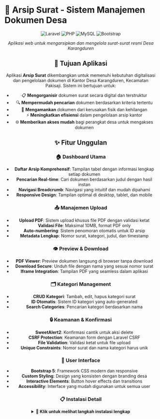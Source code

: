 # 📄 Arsip Surat - Sistem Manajemen Dokumen Desa

<div align="center">

![Laravel](https://img.shields.io/badge/Laravel-12.x-FF2D20?style=for-the-badge&logo=laravel&logoColor=white)
![PHP](https://img.shields.io/badge/PHP-8.1+-777BB4?style=for-the-badge&logo=php&logoColor=white)
![MySQL](https://img.shields.io/badge/MySQL-5.7+-4479A1?style=for-the-badge&logo=mysql&logoColor=white)
![Bootstrap](https://img.shields.io/badge/Bootstrap-5.x-7952B3?style=for-the-badge&logo=bootstrap&logoColor=white)

*Aplikasi web untuk mengarsipkan dan mengelola surat-surat resmi Desa Karangduren*

## 🎯 Tujuan Aplikasi

Aplikasi **Arsip Surat** dikembangkan untuk memenuhi kebutuhan digitalisasi dan pengelolaan dokumen di Kantor Desa Karangduren, Kecamatan Pakisaji. Sistem ini bertujuan untuk:

- 📋 **Mengorganisir** dokumen surat secara digital dan terstruktur
- 🔍 **Mempermudah pencarian** dokumen berdasarkan kriteria tertentu
- 💾 **Mengamankan** dokumen dari kerusakan fisik dan kehilangan
- ⚡ **Meningkatkan efisiensi** dalam pengelolaan arsip kantor
- 🌐 **Memberikan akses mudah** bagi perangkat desa untuk mengakses dokumen

## ✨ Fitur Unggulan

### 🏠 **Dashboard Utama**

- **Daftar Arsip Komprehensif**: Tampilan tabel dengan informasi lengkap setiap dokumen
- **Pencarian Real-time**: Cari dokumen berdasarkan judul dengan hasil instan
- **Navigasi Breadcrumb**: Navigasi yang intuitif dan mudah dipahami
- **Responsive Design**: Tampilan optimal di desktop, tablet, dan mobile

### 📤 **Manajemen Upload**

- **Upload PDF**: Sistem upload khusus file PDF dengan validasi ketat
- **Validasi File**: Maksimal 10MB, format PDF only
- **Auto-numbering**: Sistem penomoran otomatis untuk ID arsip
- **Metadata Lengkap**: Nomor surat, kategori, judul, dan timestamp

### 👁️ **Preview & Download**

- **PDF Viewer**: Preview dokumen langsung di browser tanpa download
- **Download Secure**: Unduh file dengan nama yang sesuai nomor surat
- **Iframe Integration**: Tampilan PDF yang seamless dalam aplikasi

### 🗂️ **Kategori Management**

- **CRUD Kategori**: Tambah, edit, hapus kategori surat
- **ID Otomatis**: Sistem ID kategori yang auto-generated
- **Search Categories**: Pencarian kategori berdasarkan nama

### 🔒 **Keamanan & Konfirmasi**

- **SweetAlert2**: Konfirmasi cantik untuk aksi delete
- **CSRF Protection**: Keamanan form dengan Laravel CSRF
- **File Validation**: Validasi ketat untuk file upload
- **Unique Constraints**: Nomor surat dan nama kategori harus unik

### 🎨 **User Interface**

- **Bootstrap 5**: Framework CSS modern dan responsive
- **Custom Styling**: Design yang konsisten dengan branding desa
- **Interactive Elements**: Button hover effects dan transitions
- **Accessibility**: Interface yang mudah digunakan untuk semua user

### 📋 **Instalasi Detail**

<details>
<summary>🔧 <strong>Klik untuk melihat langkah instalasi lengkap</strong></summary>

#### **1. Persyaratan Sistem**

- **PHP**: >= 8.1
- **Composer**: Latest version
- **MySQL**: >= 5.7 atau MariaDB >= 10.3
- **Web Server**: Apache/Nginx
- **Node.js & NPM**: (opsional, untuk asset compilation)

#### **2. Clone & Setup**

```bash
# Clone repository
git clone https://github.com/shuriza/arsip-surat.git
cd arsip-surat

# Install composer dependencies
composer install --optimize-autoloader --no-dev

# Copy environment file
cp .env.example .env

# Generate application key
php artisan key:generate
```

#### **3. Database Configuration**

```bash
# Buat database MySQL
mysql -u root -p
CREATE DATABASE arsip_surat CHARACTER SET utf8mb4 COLLATE utf8mb4_unicode_ci;
EXIT;

# Edit .env file
DB_CONNECTION=mysql
DB_HOST=127.0.0.1
DB_PORT=3306
DB_DATABASE=arsip_surat
DB_USERNAME=root
DB_PASSWORD=your_secure_password
```

#### **4. Application Setup**

```bash
# Run migrations
php artisan migrate --force

# Create storage symbolic link
php artisan storage:link

# Seed sample data (optional)
php artisan db:seed --class=CategorySeeder
php artisan db:seed --class=ArsipSeeder

```

### 📋 **Dashboard Utama**

*Halaman utama menampilkan daftar semua arsip surat dengan fitur pencarian*

![Dashboard](public\images\image.png)

### 📤 **Form Upload Arsipv**

*Interface upload dokumen baru dengan validasi form yang lengkap*

![Upload Form](public\images\unggah.png)

### 👁️ **Preview Dokumen**

*Halaman detail dengan preview PDF dan opsi download*

![Document Preview](public\images\lihat.png)

### 📝 **Edit Arsip**

*Halaman edit dokumen dengan opsi ganti file*

![Edit Document](public\images\edit.png)

### 🗂️ **Manajemen Kategori**

*CRUD kategori surat dengan ID otomatis*

![Category Management](public\images\kategori.png)

![Category Management](public\images\tambahkategori.png)

![Category Management](public\images\editkategori.png)

### **About**

![Category Management](public\images\about.png)

## 🛠️ Cara Menjalankan Aplikasi

### ⚡ **Quick Start**

```bash
# 1. Clone repository
git clone https://github.com/shuriza/arsip-surat.git
cd arsip-surat

# 2. Install dependencies
composer install

# 3. Setup environment
cp .env.example .env
php artisan key:generate

# 4. Konfigurasi database di .env
# DB_DATABASE=arsip_surat
# DB_USERNAME=root
# DB_PASSWORD=your_password

# 5. Migrate & seed
php artisan migrate
php artisan db:seed

# 6. Create storage link
php artisan storage:link

# 7. Run development server
php artisan serve
```

## Panduan Penggunaan

### 1. Arsipkan Surat Baru

- Klik tombol "Arsipkan Surat..."
- Isi form dengan data lengkap
- Upload file PDF (max 10MB)
- Klik "Arsipkan Surat"

### 2. Cari Surat

- Gunakan search box di halaman utama
- Ketik judul surat yang dicari
- Klik tombol "Cari"

### 3. Lihat Detail Surat

- Klik tombol "Lihat >>" pada baris surat
- Preview PDF akan ditampilkan
- Tersedia opsi download dan hapus

### 4. Download Surat

- Klik tombol "Unduh" pada baris surat
- File PDF akan terdownload

### 5. Hapus Surat

- Klik tombol "Hapus"
- Konfirmasi penghapusan
- Data dan file akan dihapus permanen
